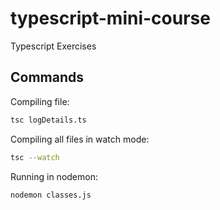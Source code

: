 # typescript-mini-course

Typescript Exercises

## Commands

Compiling file:

```bash
tsc logDetails.ts
```

Compiling all files in watch mode:

```bash
tsc --watch
```

Running in nodemon:

```bash
nodemon classes.js
```
